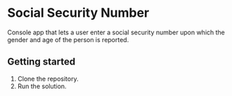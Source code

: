 # Social Security Number

Console app that lets a user enter a social security number upon which the gender and age of the person is reported.

## Getting started

1. Clone the repository.
2. Run the solution.
